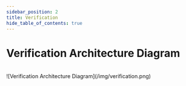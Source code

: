 ```yaml
---
sidebar_position: 2
title: Verification
hide_table_of_contents: true
---
```


# Verification Architecture Diagram

<br />
![Verification Architecture Diagram](/img/verification.png)
<br />